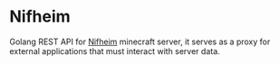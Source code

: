 # Nifheim

Golang REST API for [Nifheim](https://nifheim.net/) minecraft server, it serves as a proxy for external applications
that must interact with server data.